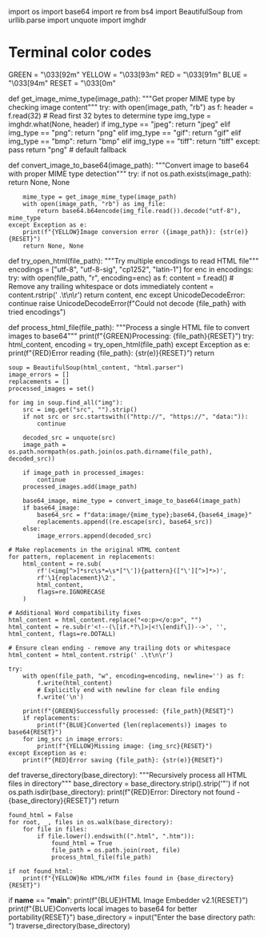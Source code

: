 import os
import base64
import re
from bs4 import BeautifulSoup
from urllib.parse import unquote
import imghdr

# Terminal color codes
GREEN = "\033[92m"
YELLOW = "\033[93m"
RED = "\033[91m"
BLUE = "\033[94m"
RESET = "\033[0m"

def get_image_mime_type(image_path):
    """Get proper MIME type by checking image content"""
    try:
        with open(image_path, "rb") as f:
            header = f.read(32)  # Read first 32 bytes to determine type
            img_type = imghdr.what(None, header)
            if img_type == "jpeg":
                return "jpeg"
            elif img_type == "png":
                return "png"
            elif img_type == "gif":
                return "gif"
            elif img_type == "bmp":
                return "bmp"
            elif img_type == "tiff":
                return "tiff"
    except:
        pass
    return "png"  # default fallback

def convert_image_to_base64(image_path):
    """Convert image to base64 with proper MIME type detection"""
    try:
        if not os.path.exists(image_path):
            return None, None
        
        mime_type = get_image_mime_type(image_path)
        with open(image_path, "rb") as img_file:
            return base64.b64encode(img_file.read()).decode("utf-8"), mime_type
    except Exception as e:
        print(f"{YELLOW}Image conversion error ({image_path}): {str(e)}{RESET}")
        return None, None

def try_open_html(file_path):
    """Try multiple encodings to read HTML file"""
    encodings = ["utf-8", "utf-8-sig", "cp1252", "latin-1"]
    for enc in encodings:
        try:
            with open(file_path, "r", encoding=enc) as f:
                content = f.read()
                # Remove any trailing whitespace or dots immediately
                content = content.rstrip(' .\t\n\r')
                return content, enc
        except UnicodeDecodeError:
            continue
    raise UnicodeDecodeError(f"Could not decode {file_path} with tried encodings")

def process_html_file(file_path):
    """Process a single HTML file to convert images to base64"""
    print(f"{GREEN}Processing: {file_path}{RESET}")
    try:
        html_content, encoding = try_open_html(file_path)
    except Exception as e:
        print(f"{RED}Error reading {file_path}: {str(e)}{RESET}")
        return

    soup = BeautifulSoup(html_content, "html.parser")
    image_errors = []
    replacements = []
    processed_images = set()

    for img in soup.find_all("img"):
        src = img.get("src", "").strip()
        if not src or src.startswith(("http://", "https://", "data:")):
            continue

        decoded_src = unquote(src)
        image_path = os.path.normpath(os.path.join(os.path.dirname(file_path), decoded_src))
        
        if image_path in processed_images:
            continue
        processed_images.add(image_path)

        base64_image, mime_type = convert_image_to_base64(image_path)
        if base64_image:
            base64_src = f"data:image/{mime_type};base64,{base64_image}"
            replacements.append((re.escape(src), base64_src))
        else:
            image_errors.append(decoded_src)

    # Make replacements in the original HTML content
    for pattern, replacement in replacements:
        html_content = re.sub(
            rf'(<img[^>]*src\s*=\s*["\']){pattern}(["\'][^>]*>)',
            rf'\1{replacement}\2',
            html_content,
            flags=re.IGNORECASE
        )

    # Additional Word compatibility fixes
    html_content = html_content.replace("<o:p></o:p>", "")
    html_content = re.sub(r'<!--(\[if.*?\]>|<!\[endif\])-->', '', html_content, flags=re.DOTALL)
    
    # Ensure clean ending - remove any trailing dots or whitespace
    html_content = html_content.rstrip(' .\t\n\r')

    try:
        with open(file_path, "w", encoding=encoding, newline='') as f:
            f.write(html_content)
            # Explicitly end with newline for clean file ending
            f.write('\n')
        
        print(f"{GREEN}Successfully processed: {file_path}{RESET}")
        if replacements:
            print(f"{BLUE}Converted {len(replacements)} images to base64{RESET}")
        for img_src in image_errors:
            print(f"{YELLOW}Missing image: {img_src}{RESET}")
    except Exception as e:
        print(f"{RED}Error saving {file_path}: {str(e)}{RESET}")

def traverse_directory(base_directory):
    """Recursively process all HTML files in directory"""
    base_directory = base_directory.strip().strip('"')
    if not os.path.isdir(base_directory):
        print(f"{RED}Error: Directory not found - {base_directory}{RESET}")
        return

    found_html = False
    for root, _, files in os.walk(base_directory):
        for file in files:
            if file.lower().endswith((".html", ".htm")):
                found_html = True
                file_path = os.path.join(root, file)
                process_html_file(file_path)

    if not found_html:
        print(f"{YELLOW}No HTML/HTM files found in {base_directory}{RESET}")

if __name__ == "__main__":
    print(f"{BLUE}HTML Image Embedder v2.1{RESET}")
    print(f"{BLUE}Converts local images to base64 for better portability{RESET}")
    base_directory = input("Enter the base directory path: ")
    traverse_directory(base_directory)